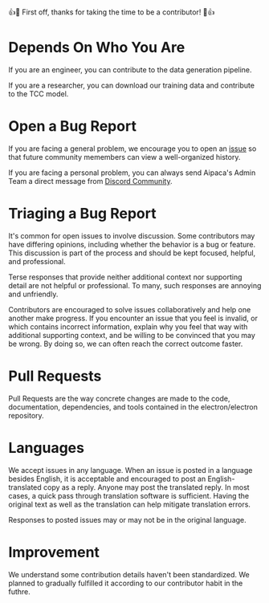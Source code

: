 👍🎉 First off, thanks for taking the time to be a contributor! 🎉👍

# Depends On Who You Are

<!-- TODO: post a place where people can submit and download training data -->

If you are an engineer, you can contribute to the data generation pipeline.

If you are a researcher, you can download our training data and contribute to the TCC model.

# Open a Bug Report

If you are facing a general problem, we encourage you to open an [issue](https://github.com/aipaca-mlops/ML-training-cost-calculator/issues) so that future community memembers can view a well-organized history.

If you are facing a personal problem, you can always send Aipaca's Admin Team a direct message from [Discord Community](https://discord.gg/bYB7EuXzWW).

# Triaging a Bug Report

It's common for open issues to involve discussion. Some contributors may have differing opinions, including whether the behavior is a bug or feature. This discussion is part of the process and should be kept focused, helpful, and professional.

Terse responses that provide neither additional context nor supporting detail are not helpful or professional. To many, such responses are annoying and unfriendly.

Contributors are encouraged to solve issues collaboratively and help one another make progress. If you encounter an issue that you feel is invalid, or which contains incorrect information, explain why you feel that way with additional supporting context, and be willing to be convinced that you may be wrong. By doing so, we can often reach the correct outcome faster.

# Pull Requests

Pull Requests are the way concrete changes are made to the code, documentation, dependencies, and tools contained in the electron/electron repository.

# Languages

We accept issues in any language. When an issue is posted in a language besides English, it is acceptable and encouraged to post an English-translated copy as a reply. Anyone may post the translated reply. In most cases, a quick pass through translation software is sufficient. Having the original text as well as the translation can help mitigate translation errors.

Responses to posted issues may or may not be in the original language.

# Improvement

We understand some contribution details haven't been standardized. We planned to gradually fulfilled it according to our contributor habit in the futhre.
